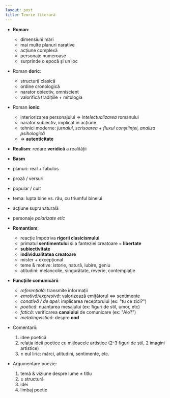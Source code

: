 ```yaml
---
layout: post
title: Teorie literară
---
```


* **Roman**:
	* dimensiuni mari
	* mai multe planuri narative
	* acțiune complexă
	* personaje numeroase
	* surprinde o epocă și un loc

* Roman **doric**:
	* structură clasică
	* ordine cronologică
	* narator obiectiv, omniscient
	* valorifică tradițiile + mitologia
* Roman **ionic**:
	* interiorizarea personajului ⇒ *intelectualizarea* romanului
	* narator subiectiv, implicat în acțiune
	* tehnici moderne: *jurnalul*, *scrisoarea* + *fluxul conștiinței*, *analiza psihologică*
	* ⇒ **autenticitate**

* **Realism**: redare **veridică** a realității

* **Basm**

* planuri: real + fabulos
* proză / versuri
* popular / cult
* tema: lupta bine vs. rău, cu triumful binelui
* acțiune supranaturală
* personaje *polarizate etic*

* **Romantism**:
	* reacție împotriva **rigorii clasicismului**
	* primatul **sentimentului** și a fanteziei creatoare = **libertate**
	* **subiectivitate**
	* **individualitatea creatoare**
	* mister + excepțional
	* teme & motive: istorie, natură, iubire, geniu
	* atitudini: melancolie, singurătate, reverie, contemplație

* **Funcțiile comunicării**:
	* *referențială*: transmite informații
	* *emotivă/expresivă*: valorizează emițătorul ⇔ sentimente
	* *conativă / de apel*: implicarea receptorului (ex: "tu ce zici?")
	* *poetică*: nuanțarea mesajului (ex: figuri de stil, umor, etc)
	* *fatică*: verificarea **canalului** de comunicare (ex: "Alo?")
	* *metalingvistică*: despre **cod**

* Comentarii:
	1. idee poetică
	2. relația ideii poetice cu mijloacele artistice (2-3 figuri de stil, 2 imagini artistice)
	3. ± eul liric: mărci, atitudini, sentimente, etc.

* Argumentare poezie:
	1. temă & viziune despre lume ± titlu
	2. ± structură
	3. idei
	4. limbaj poetic
